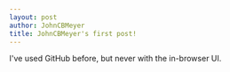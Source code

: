 ```yaml
---
layout: post
author: JohnCBMeyer
title: JohnCBMeyer's first post!
---
```

I've used GitHub before, but never with the in-browser UI.
